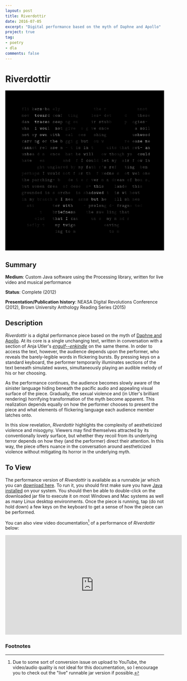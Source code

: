 ```yaml
---
layout: post
title: Riverdottir
date: 2016-07-05
excerpt: "Digital performance based on the myth of Daphne and Apollo"
project: true
tag:
- poetry
- dla
comments: false
---
```


# Riverdottir

![riverdottir_screenshot](/assets/img/Riverdottir.png "Riverdottir screenshot")

## Summary
 **Medium**: Custom Java software using the Processing library, written for
 live video and musical performance

 **Status**: Complete (2012)

 **Presentation/Publication history**: NEASA Digital Revolutions Conference
 (2012), Brown University Anthology Reading Series (2015)

## Description

*Riverdottir* is a digital performance piece based on the myth of [Daphne and
Apollo](https://en.wikipedia.org/wiki/Apollo_and_Daphne). At its core is a
single unchanging text, written in conversation with a section of Anja Utler's
[*engulf--enkindle*](http://www.burningdeck.com/catalog/utler.htm) on the same
theme. In order to access the text, however, the audience depends upon the
performer, who reveals the barely-legible words in flickering bursts. By
pressing keys on a standard keyboard, the performer temporarily illuminates
sections of the text beneath simulated waves, simultaneously playing an audible
melody of his or her choosing.

As the performance continues, the audience becomes slowly aware of the sinister
language hiding beneath the pacific audio and appealing visual surface of the
piece. Gradually, the sexual violence and (in Utler's brilliant rendering)
horrifying transformation of the myth become apparent. This realization depends
equally on how the performer chooses to present the piece and what elements of
flickering language each audience member latches onto.

In this slow revelation, *Riverdottir* highlights the complexity of
aestheticized violence and misogyny. Viewers may find themselves attracted by
its conventionally lovely surface, but whether they recoil from its underlying
terror depends on how they (and the performer) direct their attention. In this
way, the piece offers nuance in the conversation around aestheticized violence
without mitigating its horror in the underlying myth.

## To View

The performance version of *Riverdottir* is available as a runnable jar which
you can [download here](/assets/Riverdottir.jar). To run it, you should first
make sure you have
[Java installed](https://java.com/en/download/help/index_installing.xml) on
your system. You should then be able to double-click on the downloaded jar file
to execute it on most Windows and Mac systems as well as many Linux desktop
environments.  Once the piece is running, tap (do not hold down) a few keys on
the keyboard to get a sense of how the piece can be performed.

You can also view video documentation[^1] of a performance of *Riverdottir*
below:
<iframe width="560" height="315" src="https://www.youtube.com/embed/AcgUcTdbFdY" frameborder="0" allowfullscreen></iframe>

### Footnotes

[^1]: Due to some sort of conversion issue on upload to YouTube, the
    video/audio quality is not ideal for this documentation, so I encourage you to
    check out the "live" runnable jar version if possible.
